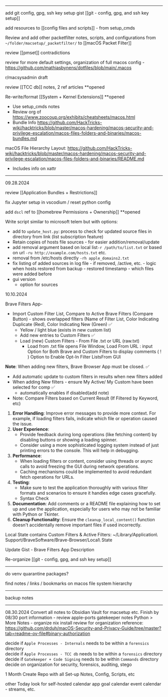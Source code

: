 
---

add git config, gpg, ssh key setup gist [[git - config, gpg, and ssh key setup]]

add resources to [[config files and scripts]] - from setup_cmds

Review and add other packetfilter notes, scripts, and configurations from `~/folder/macsetup/_packetfilter/` to  [[macOS Packet Filter]]

review [[pmset]] contradictions

review for more default settings, organization of full macos config - https://github.com/mathiasbynens/dotfiles/blob/main/.macos

r/macsysadmin draft

review [[TCC db]] notes, 2 ref articles **opened

Re-write/format [[System +  Kernel Extensions]] **opened
* Use setup_cmds notes
* Review org of https://www.zoocoup.org/exhibits/cheatsheets/macos.html
* Bundle Info https://github.com/HackTricks-wiki/hacktricks/blob/master/macos-hardening/macos-security-and-privilege-escalation/macos-files-folders-and-binaries/macos-bundles.md

macOS File Hierarchy Layout:
https://github.com/HackTricks-wiki/hacktricks/blob/master/macos-hardening/macos-security-and-privilege-escalation/macos-files-folders-and-binaries/README.md 
* Includes info on xattr

---
09.28.2024

review [[Application Bundles + Restrictions]]

fix Jupyter setup in vscodium / reset python config


add `dscl` ref to [[homebrew Permissions + Ownership]] **opened

Write script similar to microsoft telem but with options: 
 * add to `update_host.py`: process to check for updated source files in directory from link (list  subscription feature)
 * Retain copies of hosts file sources - for easier addition/removal/update
 * add removal argument based on local list`-r /path/to/list.txt` or based on url `-ru http://example.com/hosts.txt` etc.
 * removal from /etc/hosts directly `-rh apple_domains2.txt`
 * fix listing of added sources in log file - if removed, /active, etc. - logic when hosts restored from backup - restored timestamp - which files were added before 
 * gui version
	 * option for sources


10.10.2024

Brave Filters App- 
- Import Custom Filter List, Compare to Active Brave Filters (Compare Button) - shows overlapped filters (Name of Filter List, Color Indicating Duplicate (Red), Color Indicating New (Green) ✅
	- Yellow / light blue (exists in new custom list)
	- Add new entries to Custom Filters ✅
	- Load (new) Custom Filters - From File .txt or URL (raw.txt) 
		- Load from .txt file opens File Window, Load From URL : input 
Option for Both Brave and Custom Filters to display comments ( ! )
Option to Enable Opt-In Filter ListsFrom GUI

**Note**: When adding new filters, Brave Browser App must be closed. ✅
- Add automatic update to custom filters in results when new filters added
- When adding New filters - ensure My Active/ My Custom have been selected for comp ✅
	- automatically enables if disabled(add note)
- Note: Compare Filters based on Current Result (If Filtered by Keyword, etc)

1. **Error Handling**: Improve error messages to provide more context. For example, if loading filters fails, indicate which file or operation caused the issue.
2. **User Experience**:
    - Provide feedback during long operations (like fetching content) by disabling buttons or showing a loading spinner.
    - Consider using a more sophisticated logging system instead of just printing errors to the console. This will help in debugging.
3. **Performance**:
    - When loading filters or content, consider using threads or async calls to avoid freezing the GUI during network operations.
    - Caching mechanisms could be implemented to avoid redundant fetch operations for URLs.
4. **Testing**:
    - Make sure to test the application thoroughly with various filter formats and scenarios to ensure it handles edge cases gracefully.
    - Syntax Check 
1. **Documentation**: Add comments or a README file explaining how to set up and use the application, especially for users who may not be familiar with Python or Tkinter.
2. **Cleanup Functionality**: Ensure the `cleanup_local_content()` function doesn't accidentally remove important files if used incorrectly.

Local State contains Custom Filters & Active Filters:
~/Library/Application\ Support/BraveSoftware/Brave-Browser/Local\ State

Update Gist - Brave Filters App Description 


Re-organize [[git - config, gpg, and ssh key setup]]


---

do venv quarantine packages?

find notes / links / bookmarks on macos file system hierarchy

---
backup notes


---

08.30.2024
Convert all notes to Obsidian Vault for macsetup etc. 
Finish by 08/30
	port information - review apple-ports
	gatekeeper notes
	Python > More Notes - organize
	nix install 
	review for organization reference: https://github.com/drduh/macOS-Security-and-Privacy-Guide/tree/master?tab=readme-ov-file#binary-authorization
	
decide if `Apple Processes - Internals` needs to be within a `forensics` directory   
decide if `Apple Processes - TCC db` needs to be within a `forensics` directory   
decide if `Gatekeeper + Code Signing` needs to be within `Commands` directory
decide on organization for security, forensics, auditing, stego 

1 Month
Create Repo with all Set-up Notes, Config, Scripts, etc

other Today
look for self-hosted calendar app 
	goal calendar
	event calendar - streams, etc.
